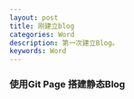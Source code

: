```yaml
---
layout: post
title: 刚建立blog
categories: Word
description: 第一次建立Blog。
keywords: Word
---
```


### 使用Git Page 搭建静态Blog
